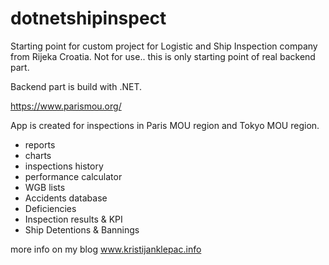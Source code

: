 # dotnetshipinspect

Starting point for custom project for Logistic and Ship Inspection company from Rijeka Croatia. Not for use.. this is only starting point of real backend part.

Backend part is build with .NET.

https://www.parismou.org/

App is created for inspections in Paris MOU region and Tokyo MOU region. 

- reports
- charts
- inspections history
- performance calculator
- WGB lists
- Accidents database
- Deficiencies
- Inspection results & KPI
- Ship Detentions & Bannings

more info on my blog www.kristijanklepac.info


